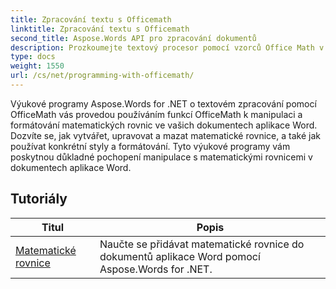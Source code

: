 ```yaml
---
title: Zpracování textu s Officemath
linktitle: Zpracování textu s Officemath
second_title: Aspose.Words API pro zpracování dokumentů
description: Prozkoumejte textový procesor pomocí vzorců Office Math v Aspose.Words pro .NET. Výukové programy krok za krokem a ukázkový kód pro vytváření, úpravy a formátování matematických rovnic v dokumentech aplikace Word.
type: docs
weight: 1550
url: /cs/net/programming-with-officemath/
---
```

Výukové programy Aspose.Words for .NET o textovém zpracování pomocí OfficeMath vás provedou používáním funkcí OfficeMath k manipulaci a formátování matematických rovnic ve vašich dokumentech aplikace Word. Dozvíte se, jak vytvářet, upravovat a mazat matematické rovnice, a také jak používat konkrétní styly a formátování. Tyto výukové programy vám poskytnou důkladné pochopení manipulace s matematickými rovnicemi v dokumentech aplikace Word.

 ## Tutoriály
| Titul | Popis |
| --- | --- |
| [Matematické rovnice](./math-equations/) | Naučte se přidávat matematické rovnice do dokumentů aplikace Word pomocí Aspose.Words for .NET. |